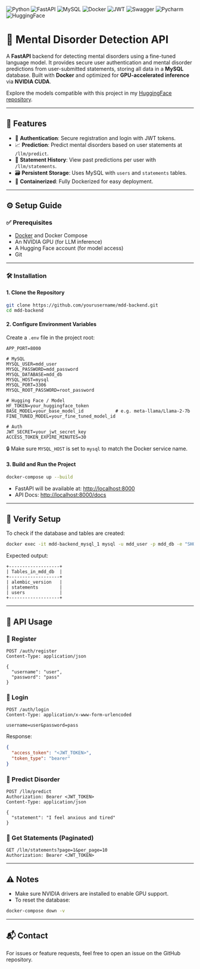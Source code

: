 ![Python](https://img.shields.io/badge/Python-FFD43B?style=for-the-badge&logo=python&logoColor=blue)
![FastAPI](https://img.shields.io/badge/fastapi-109989?style=for-the-badge&logo=FASTAPI&logoColor=white)
![MySQL](https://img.shields.io/badge/MySQL-005C84?style=for-the-badge&logo=mysql&logoColor=white)
![Docker](https://img.shields.io/badge/Docker-2CA5E0?style=for-the-badge&logo=docker&logoColor=white)
![JWT](https://img.shields.io/badge/JWT-000000?style=for-the-badge&logo=JSON%20web%20tokens&logoColor=white)
![Swagger](https://img.shields.io/badge/Swagger-85EA2D?style=for-the-badge&logo=Swagger&logoColor=white)
![Pycharm](https://img.shields.io/badge/PyCharm-000000.svg?&style=for-the-badge&logo=PyCharm&logoColor=white)
![HuggingFace](https://img.shields.io/badge/-HuggingFace-FDEE21?style=for-the-badge&logo=HuggingFace&logoColor=black)

# 🧠 Mental Disorder Detection API

A **FastAPI** backend for detecting mental disorders using a fine-tuned language model. It provides secure user authentication and mental disorder predictions from user-submitted statements, storing all data in a **MySQL** database. Built with **Docker** and optimized for **GPU-accelerated inference** via **NVIDIA CUDA**.

Explore the models compatible with this project in my [HuggingFace repository](https://huggingface.co/sajjadhadi).

---

## 🚀 Features

- 🔐 **Authentication**: Secure registration and login with JWT tokens.
- 📈 **Prediction**: Predict mental disorders based on user statements at `/llm/predict`.
- 📜 **Statement History**: View past predictions per user with `/llm/statements`.
- 🗃️ **Persistent Storage**: Uses MySQL with `users` and `statements` tables.
- 🐳 **Containerized**: Fully Dockerized for easy deployment.

---

## ⚙️ Setup Guide

### ✅ Prerequisites

- [Docker](https://www.docker.com/) and Docker Compose
- An NVIDIA GPU (for LLM inference)
- A Hugging Face account (for model access)
- Git

---

### 🛠️ Installation

#### 1. Clone the Repository

```bash
git clone https://github.com/yourusername/mdd-backend.git
cd mdd-backend
```

#### 2. Configure Environment Variables

Create a `.env` file in the project root:

```env
APP_PORT=8000

# MySQL
MYSQL_USER=mdd_user
MYSQL_PASSWORD=mdd_password
MYSQL_DATABASE=mdd_db
MYSQL_HOST=mysql
MYSQL_PORT=3306
MYSQL_ROOT_PASSWORD=root_password

# Hugging Face / Model
HF_TOKEN=your_huggingface_token
BASE_MODEL=your_base_model_id            # e.g. meta-llama/Llama-2-7b
FINE_TUNED_MODEL=your_fine_tuned_model_id

# Auth
JWT_SECRET=your_jwt_secret_key
ACCESS_TOKEN_EXPIRE_MINUTES=30
```

🔒 Make sure `MYSQL_HOST` is set to `mysql` to match the Docker service name.

#### 3. Build and Run the Project

```bash
docker-compose up --build
```

- FastAPI will be available at: [http://localhost:8000](http://localhost:8000)
- API Docs: [http://localhost:8000/docs](http://localhost:8000/docs)

---

## 🧪 Verify Setup

To check if the database and tables are created:

```bash
docker exec -it mdd-backend_mysql_1 mysql -u mdd_user -p mdd_db -e "SHOW TABLES;"
```

Expected output:

```
+-------------------+
| Tables_in_mdd_db  |
+-------------------+
| alembic_version   |
| statements        |
| users             |
+-------------------+
```

---

## 📡 API Usage

### 🔐 Register

```http
POST /auth/register
Content-Type: application/json

{
  "username": "user",
  "password": "pass"
}
```

### 🔑 Login

```http
POST /auth/login
Content-Type: application/x-www-form-urlencoded

username=user&password=pass
```

Response:

```json
{
  "access_token": "<JWT_TOKEN>",
  "token_type": "bearer"
}
```

### 🧠 Predict Disorder

```http
POST /llm/predict
Authorization: Bearer <JWT_TOKEN>
Content-Type: application/json

{
  "statement": "I feel anxious and tired"
}
```

### 📜 Get Statements (Paginated)

```http
GET /llm/statements?page=1&per_page=10
Authorization: Bearer <JWT_TOKEN>
```

---

## ⚠️ Notes

- Make sure NVIDIA drivers are installed to enable GPU support.
- To reset the database:

```bash
docker-compose down -v
```

---

## 📬 Contact

For issues or feature requests, feel free to open an issue on the GitHub repository.
